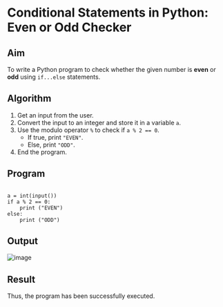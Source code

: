 # Conditional Statements in Python: Even or Odd Checker

##  Aim
To write a Python program to check whether the given number is **even** or **odd** using `if...else` statements.

##  Algorithm
1. Get an input from the user.
2. Convert the input to an integer and store it in a variable `a`.
3. Use the modulo operator `%` to check if `a % 2 == 0`.
   - If true, print `"EVEN"`.
   - Else, print `"ODD"`.
4. End the program.

##  Program

```

a = int(input())
if a % 2 == 0:
    print ("EVEN")
else:
    print ("ODD")

```
## Output

![image](https://github.com/user-attachments/assets/0182d75e-b631-4f92-8de3-3ee6ff2629e9)

## Result

Thus, the program has been successfully executed.
